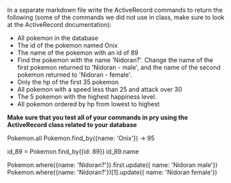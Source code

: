 
In a separate markdown file write the ActiveRecord commands to return the following (some of the commands we did not use in class, make sure to look at the ActiveRecord documentation):
- All pokemon in the database
- The id of the pokemon named Onix
- The name of the pokemon with an id of 89
- Find the pokemon with the name 'Nidoran?'. Change the name of the first pokemon returned to 'Nidoran - male', and the name of the second pokemon returned to 'Nidoran - female'.
- Only the hp of the first 35 pokemon
- All pokemon with a speed less than 25 and attack over 30
- The 5 pokemon with the highest happiness level.
- All pokemon ordered by hp from lowest to highest

__Make sure that you test all of your commands in pry using the ActiveRecord class related to your database__



Pokemon.all
Pokemon.find_by({name: 'Onix'})    -> 95

id_89 = Pokemon.find_by({id: 89})
id_89.name

Pokemon.where({name: 'Nidoran?'}).first.update({ name: 'Nidoran male'})
Pokemon.where({name: 'Nidoran?'})[1].update({ name: 'Nidoran female'})
